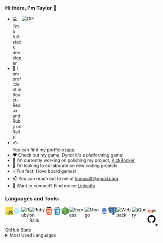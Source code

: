### Hi there, I'm Taylor 👋

 <img align="right" alt="GIF" src="https://user-images.githubusercontent.com/71670060/116963039-97e0e880-ac5c-11eb-96ee-f314fa4f9d1d.gif" width="450" height="400" />

- 💻 I'm a full-stack developer
- 🌱 I am proficient in React-Redux and Ruby on Rails
- ✍ You can find my portfolio [here][portfolio]
- ❤️ Check out my game, Dyno! It's a platforming game!
- 🔭 I’m currently working on polishing my project, [KickBacker][kickbacker]
- 👯 I’m looking to collaborate on new coding projects
- ⚡ Fun fact: I love board games!
- 📫 You can reach out to me at tcmusolf@gmail.com
- 🔗 Want to connect? Find me on [LinkedIn][linkedin]
### Languages and Tools:
[<img align="left" alt="JavaScript" width="26px" src="https://raw.githubusercontent.com/github/explore/80688e429a7d4ef2fca1e82350fe8e3517d3494d/topics/javascript/javascript.png" />][portfolio]
[<img align="left" alt="React" width="26px" src="https://raw.githubusercontent.com/github/explore/80688e429a7d4ef2fca1e82350fe8e3517d3494d/topics/react/react.png" />][portfolio]

[<img align="left" alt="Ruby" width="26px" src="https://upload.wikimedia.org/wikipedia/commons/7/73/Ruby_logo.svg" />][portfolio]
[<img align="left" alt="Ruby on Rails" width="50px" src="https://upload.wikimedia.org/wikipedia/commons/6/62/Ruby_On_Rails_Logo.svg" />][portfolio]

[<img align="left" alt="HTML5" width="26px" src="https://raw.githubusercontent.com/github/explore/80688e429a7d4ef2fca1e82350fe8e3517d3494d/topics/html/html.png" />][portfolio]
[<img align="left" alt="CSS3" width="26px" src="https://raw.githubusercontent.com/github/explore/80688e429a7d4ef2fca1e82350fe8e3517d3494d/topics/css/css.png" />][portfolio]
[<img align="left" alt="Node.js" width="26px" src="https://raw.githubusercontent.com/github/explore/80688e429a7d4ef2fca1e82350fe8e3517d3494d/topics/nodejs/nodejs.png" />][portfolio]
[<img align="left" alt="Express" width="50px" src="https://upload.wikimedia.org/wikipedia/commons/6/64/Expressjs.png" />][portfolio]
[<img align="left" alt="Mongo" width="50px" src="https://upload.wikimedia.org/wikipedia/commons/9/93/MongoDB_Logo.svg" />][portfolio]
[<img align="left" alt="SQL" width="26px" src="https://raw.githubusercontent.com/github/explore/80688e429a7d4ef2fca1e82350fe8e3517d3494d/topics/sql/sql.png" />][portfolio]
[<img align="left" alt="postgreSQL" width="26px" src="https://raw.githubusercontent.com/github/explore/80688e429a7d4ef2fca1e82350fe8e3517d3494d/topics/postgresql/postgresql.png" />][portfolio]
[<img align="left" alt="Webpack" width="50px" src="https://upload.wikimedia.org/wikipedia/commons/9/94/Webpack.svg" />][portfolio]
[<img align="left" alt="jQuery" width="50px" src="https://upload.wikimedia.org/wikipedia/commons/f/fd/JQuery-Logo.svg" />][portfolio]
[<img align="left" alt="Git" width="26px" src="https://raw.githubusercontent.com/github/explore/80688e429a7d4ef2fca1e82350fe8e3517d3494d/topics/git/git.png" />][portfolio]
[<img align="left" alt="GitHub" width="26px" src="https://raw.githubusercontent.com/github/explore/78df643247d429f6cc873026c0622819ad797942/topics/github/github.png" />][portfolio]
<br />
<br />

 <details closed>
   <summary>GitHub Stats</summary>

   <img alt="Taylor's GitHub Stats" src="https://github-readme-stats.vercel.app/api?username=taylormusolf&show_icons=true&hide_border=true" />

 </details>

 <details closed>
   <summary>Most Used Languages</summary>

   <img alt="Taylor's GitHub Top Languages" src="https://github-readme-stats.vercel.app/api/top-langs/?username=taylormusolf" />

 </details>

[linkedin]: https://www.linkedin.com/in/taylor-musolf/
[portfolio]: https://taylormusolf.github.io
[angellist]: https://angel.co/u/taylor-musolf
[kickbacker]: https://kickbacker.herokuapp.com/
